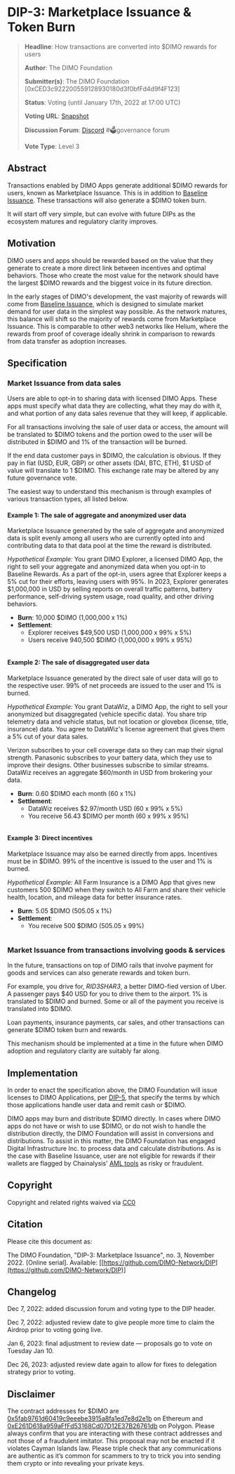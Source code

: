 # DIP-3: Marketplace Issuance & Token Burn

> **Headline**: How transactions are converted into $DIMO rewards for users
>
> **Author**: The DIMO Foundation
>
> **Submitter(s)**: The DIMO Foundation \[0xCED3c922200559128930180d3f0bfFd4d9f4F123]
>
> **Status**: Voting (until January 17th, 2022 at 17:00 UTC)
>
> **Voting URL**: [Snapshot](https://snapshot.org/#/dimo.eth/proposal/0x74f67d2da46e74e190063932f7b6a27fdafc7fa368ee5a275335db3a9e666499)
>
> **Discussion Forum**: [Discord](https://chat.dimo.zone) #🗳️governance forum
>
> **Vote Type**: Level 3

## Abstract

Transactions enabled by DIMO Apps generate additional $DIMO rewards for users, known as Marketplace Issuance. This is in addition to [Baseline Issuance](dip-2-baseline-issuance.md). These transactions will also generate a $DIMO token burn.&#x20;

It will start off very simple, but can evolve with future DIPs as the ecosystem matures and regulatory clarity improves.

## Motivation

DIMO users and apps should be rewarded based on the value that they generate to create a more direct link between incentives and optimal behaviors. Those who create the most value for the network should have the largest $DIMO rewards and the biggest voice in its future direction.

In the early stages of DIMO's development, the vast majority of rewards will come from [Baseline Issuance](dip2.md), which is designed to simulate market demand for user data in the simplest way possible. As the network matures, this balance will shift so the majority of rewards come from Marketplace Issuance. This is comparable to other web3 networks like Helium, where the rewards from proof of coverage ideally shrink in comparison to rewards from data transfer as adoption increases.

## Specification

### Market Issuance from data sales

Users are able to opt-in to sharing data with licensed DIMO Apps. These apps must specify what data they are collecting, what they may do with it, and what portion of any data sales revenue that they will keep, if applicable.

For all transactions involving the sale of user data or access, the amount will be translated to $DIMO tokens and the portion owed to the user will be distributed in $DIMO and 1% of the transaction will be burned.

If the end data customer pays in $DIMO, the calculation is obvious. If they pay in fiat (USD, EUR, GBP) or other assets (DAI, BTC, ETH), $1 USD of value will translate to 1 $DIMO. This exchange rate may be altered by any future governance vote.

The easiest way to understand this mechanism is through examples of various transaction types, all listed below.

#### Example 1: The sale of aggregate and anonymized user data

Marketplace Issuance generated by the sale of aggregate and anonymized data is split evenly among all users who are currently opted into and contributing data to that data pool at the time the reward is distributed.

_Hypothetical Example:_ You grant DIMO Explorer, a licensed DIMO App, the right to sell your aggregate and anonymized data when you opt-in to Baseline Rewards. As a part of the opt-in, users agree that Explorer keeps a 5% cut for their efforts, leaving users with 95%. In 2023, Explorer generates $1,000,000 in USD by selling reports on overall traffic patterns, battery performance, self-driving system usage, road quality, and other driving behaviors.

* **Burn**: 10,000 $DIMO (1,000,000 x 1%)
* **Settlement**:&#x20;
  * Explorer receives $49,500 USD (1,000,000 x 99% x 5%)
  * Users receive 940,500 $DIMO (1,000,000 x 99% x 95%)

<img src=".gitbook/assets/file.drawing (5).svg" alt="" class="gitbook-drawing">

#### Example 2: The sale of disaggregated user data

Marketplace Issuance generated by the direct sale of user data will go to the respective user. 99% of net proceeds are issued to the user and 1% is burned.

_Hypothetical Example:_ You grant DataWiz, a DIMO App, the right to sell your anonymized but disaggregated (vehicle specific data). You share trip telemetry data and vehicle status, but not location or glovebox (license, title, insurance) data. You agree to DataWiz's license agreement that gives them a 5% cut of your data sales.

Verizon subscribes to your cell coverage data so they can map their signal strength. Panasonic subscribes to your battery data, which they use to improve their designs. Other businesses subscribe to similar streams. DataWiz receives an aggregate $60/month in USD from brokering your data.

* **Burn**: 0.60 $DIMO each month (60 x 1%)
* **Settlement**:&#x20;
  * DataWiz receives $2.97/month USD (60 x 99% x 5%)
  * You receive 56.43 $DIMO per month (60 x 99% x 95%)

<img src=".gitbook/assets/file.drawing (3).svg" alt="" class="gitbook-drawing">

#### Example 3: Direct incentives

Marketplace Issuance may also be earned directly from apps. Incentives must be in $DIMO. 99% of the incentive is issued to the user and 1% is burned.&#x20;

_Hypothetical Example:_ All Farm Insurance is a DIMO App that gives new customers 500 $DIMO when they switch to All Farm and share their vehicle health, location, and mileage data for better insurance rates.

* **Burn**: 5.05 $DIMO (505.05 x 1%)
* **Settlement**:&#x20;
  * You receive 500 $DIMO (505.05 x 99%)

<img src=".gitbook/assets/file.drawing.svg" alt="" class="gitbook-drawing">

### Market Issuance from transactions involving goods & services

In the future, transactions on top of DIMO rails that involve payment for goods and services can also generate rewards and token burn.&#x20;

For example, you drive for, _RID3SHAR3_, a better DIMO-fied version of Uber. A passenger pays $40 USD for you to drive them to the airport. 1% is translated to $DIMO and burned. Some or all of the payment you receive is translated into $DIMO.

Loan payments, insurance payments, car sales, and other transactions can generate $DIMO token burn and rewards.

This mechanism should be implemented at a time in the future when DIMO adoption and regulatory clarity are suitably far along.

## Implementation

In order to enact the specification above, the DIMO Foundation will issue licenses to DIMO Applications, per [DIP-5](dip5.md), that specify the terms by which those applications handle user data and remit cash or $DIMO.&#x20;

DIMO apps may burn and distribute $DIMO directly. In cases where DIMO apps do not have or wish to use $DIMO, or do not wish to handle the distribution directly, the DIMO Foundation will assist in conversions and distributions. To assist in this matter, the DIMO Foundation has engaged Digital Infrastructure Inc. to process data and calculate distributions. As is the case with Baseline Issuance, user are not eligible for rewards if their wallets are flagged by Chainalysis' [AML tools](https://www.chainalysis.com/free-cryptocurrency-sanctions-screening-tools/) as risky or fraudulent.

## Copyright

Copyright and related rights waived via [CC0](https://creativecommons.org/publicdomain/zero/1.0)

## Citation

Please cite this document as:

The DIMO Foundation, "DIP-3: Marketplace Issuance", no. 3, November 2022. \[Online serial]. Available: \[[https://github.com/DIMO-Network/DIP](https://github.com/DIMO-Network/DIP)]

## Changelog

Dec 7, 2022: added discussion forum and voting type to the DIP header.

Dec 7, 2022: adjusted review date to give people more time to claim the Airdrop prior to voting going live.

Jan 6, 2023: final adjustment to review date — proposals go to vote on Tuesday Jan 10.

Dec 26, 2023: adjusted review date again to allow for fixes to delegation strategy prior to voting.

## Disclaimer

The contract addresses for $DIMO are [0x5fab9761d60419c9eeebe3915a8fa1ed7e8d2e1b](https://etherscan.io/token/0x5fab9761d60419c9eeebe3915a8fa1ed7e8d2e1b) on Ethereum and [0xE261D618a959aFfFd53168Cd07D12E37B26761db](https://polygonscan.com/token/0xE261D618a959aFfFd53168Cd07D12E37B26761db) on Polygon. Please always confirm that you are interacting with these contract addresses and not those of a fraudulent imitator. This proposal may not be enacted if it violates Cayman Islands law. Please triple check that any communications are authentic as it’s common for scammers to try to trick you into sending them crypto or into revealing your private keys.
